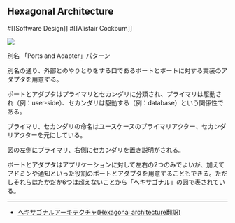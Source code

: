 ## Hexagonal Architecture

#[[Software Design]] #[[Alistair Cockburn]]

![](https://blog.tai2.net/images/hexagonal_architecture/2302.gif)

別名 「Ports and Adapter」パターン

別名の通り、外部とのやりとりをする口であるポートとポートに対する実装のアダプタを用意する。

ポートとアダプタはプライマリとセカンダリに分類され、プライマリは駆動され（例：user-side）、セカンダリは駆動する（例：database）という関係性である。

プライマリ、セカンダリの命名はユースケースのプライマリアクター、セカンダリアクターを元にしている。

図の左側にプライマリ、右側にセカンダリを置き説明がされる。

ポートとアダプタはアプリケーションに対して左右の2つのみでよいが、加えてアドミンや通知といった役割のポートとアダプタを用意することもできる。ただしそれらはたかだか6つは超えないことから「ヘキサゴナル」の図で表されている。

---
- [ヘキサゴナルアーキテクチャ(Hexagonal architecture翻訳)](https://blog.tai2.net/hexagonal_architexture.html)